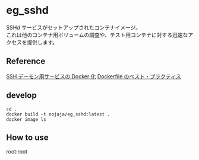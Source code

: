 # eg_sshd

SSHd サービスがセットアップされたコンテナイメージ。  
これは他のコンテナ用ボリュームの調査や、テスト用コンテナに対する迅速なアクセスを提供します。

## Reference
[SSH デーモン用サービスの Docker 化](https://docs.docker.jp/engine/examples/running_ssh_service.html)
[Dockerfile のベスト・プラクティス](https://docs.docker.jp/develop/develop-images/dockerfile_best-practices.html#id33)

## develop
```
cd .
docker build -t nojaja/eg_sshd:latest .
docker image ls

```

## How to use
root:root
